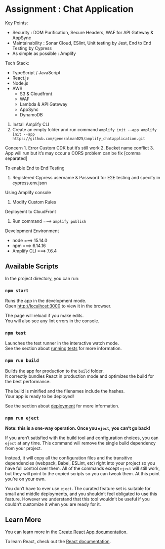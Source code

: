 # Assignment : Chat Application

Key Points:
- Security : DOM Purification, Secure Headers, WAF for API Gateway & AppSync
- Maintainability : Sonar Cloud, ESlint, Unit testing by Jest, End to End Testing by Cypress
- As simple as possible : Amplify

Tech Stack:
- TypeScript / JavaScript
- React.js
- Node.js
- AWS
    - S3 & Cloudfront
    - WAF
    - Lambda & API Gateway
    - AppSync
    - DynamoDB

1. Install Amplify CLI
2. Create an empty folder and run command `amplify init --app amplify init --app https://github.com/generalman025/amplify_chatapplication.git`

Concern
    1. Error Custom CDK but it’s still work
    2. Bucket name conflict
    3. App will run but it’s may occur a CORS problem can be fix [comma separated]

To enable End to End Testing
1. Registered Cypress username & Password for E2E testing and specify in cypress.env.json


Using Amplify console
1. Modify Custom Rules


Deployemt to CloudFront
1. Run command ===> `amplify publish`


Development Environment
- node ===> 15.14.0
- npm ===> 6.14.16
- Amplify CLI ===> 7.6.4

## Available Scripts

In the project directory, you can run:

### `npm start`

Runs the app in the development mode.\
Open [http://localhost:3000](http://localhost:3000) to view it in the browser.

The page will reload if you make edits.\
You will also see any lint errors in the console.

### `npm test`

Launches the test runner in the interactive watch mode.\
See the section about [running tests](https://facebook.github.io/create-react-app/docs/running-tests) for more information.

### `npm run build`

Builds the app for production to the `build` folder.\
It correctly bundles React in production mode and optimizes the build for the best performance.

The build is minified and the filenames include the hashes.\
Your app is ready to be deployed!

See the section about [deployment](https://facebook.github.io/create-react-app/docs/deployment) for more information.

### `npm run eject`

**Note: this is a one-way operation. Once you `eject`, you can’t go back!**

If you aren’t satisfied with the build tool and configuration choices, you can `eject` at any time. This command will remove the single build dependency from your project.

Instead, it will copy all the configuration files and the transitive dependencies (webpack, Babel, ESLint, etc) right into your project so you have full control over them. All of the commands except `eject` will still work, but they will point to the copied scripts so you can tweak them. At this point you’re on your own.

You don’t have to ever use `eject`. The curated feature set is suitable for small and middle deployments, and you shouldn’t feel obligated to use this feature. However we understand that this tool wouldn’t be useful if you couldn’t customize it when you are ready for it.

## Learn More

You can learn more in the [Create React App documentation](https://facebook.github.io/create-react-app/docs/getting-started).

To learn React, check out the [React documentation](https://reactjs.org/).
